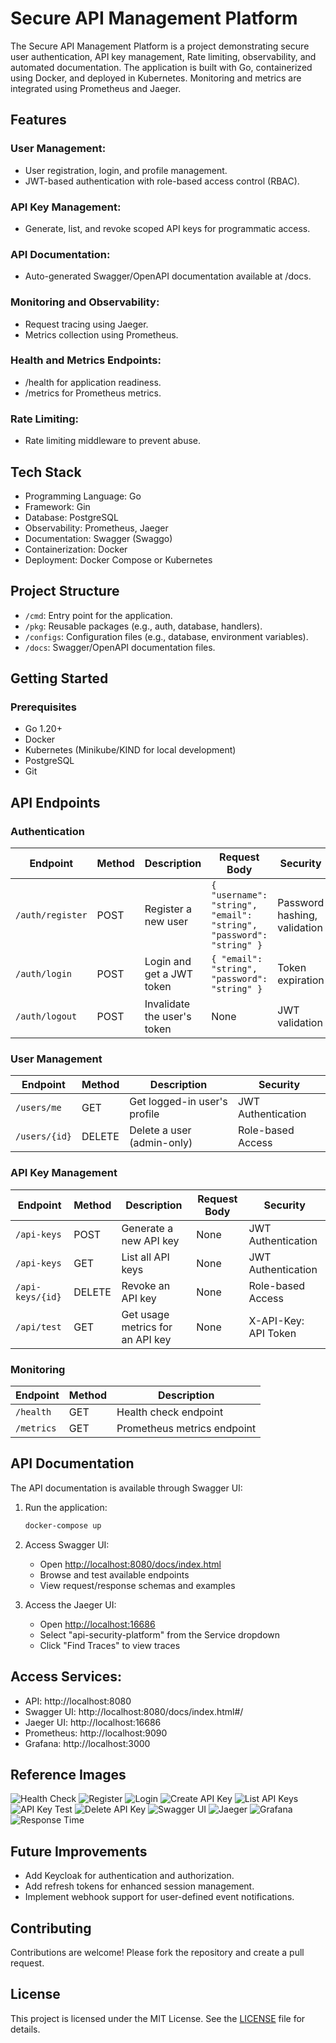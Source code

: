 # Secure API Management Platform

The Secure API Management Platform is a project demonstrating secure user authentication, API key management, Rate limiting, observability, and automated documentation. The application is built with Go, containerized using Docker, and deployed in Kubernetes. Monitoring and metrics are integrated using Prometheus and Jaeger.

## Features

### User Management:
- User registration, login, and profile management.
- JWT-based authentication with role-based access control (RBAC).

### API Key Management:
- Generate, list, and revoke scoped API keys for programmatic access.

### API Documentation:
- Auto-generated Swagger/OpenAPI documentation available at /docs.

### Monitoring and Observability:
- Request tracing using Jaeger.
- Metrics collection using Prometheus.

### Health and Metrics Endpoints:
- /health for application readiness.
- /metrics for Prometheus metrics.

### Rate Limiting:
- Rate limiting middleware to prevent abuse.

## Tech Stack

- Programming Language: Go
- Framework: Gin
- Database: PostgreSQL
- Observability: Prometheus, Jaeger
- Documentation: Swagger (Swaggo)
- Containerization: Docker
- Deployment: Docker Compose or Kubernetes

## Project Structure

- `/cmd`: Entry point for the application.
- `/pkg`: Reusable packages (e.g., auth, database, handlers).
- `/configs`: Configuration files (e.g., database, environment variables).
- `/docs`: Swagger/OpenAPI documentation files.

## Getting Started

### Prerequisites
- Go 1.20+
- Docker
- Kubernetes (Minikube/KIND for local development)
- PostgreSQL
- Git

## API Endpoints

### Authentication

| Endpoint | Method | Description | Request Body | Security |
|----------|---------|-------------|--------------|-----------|
| `/auth/register` | POST | Register a new user | `{ "username": "string", "email": "string", "password": "string" }` | Password hashing, validation |
| `/auth/login` | POST | Login and get a JWT token | `{ "email": "string", "password": "string" }` | Token expiration |
| `/auth/logout` | POST | Invalidate the user's token | None | JWT validation |

### User Management

| Endpoint | Method | Description | Security |
|----------|---------|-------------|-----------|
| `/users/me` | GET | Get logged-in user's profile | JWT Authentication |
| `/users/{id}` | DELETE | Delete a user (admin-only) | Role-based Access |

### API Key Management

| Endpoint | Method | Description | Request Body | Security |
|----------|---------|-------------|--------------|-----------|
| `/api-keys` | POST | Generate a new API key | None | JWT Authentication |
| `/api-keys` | GET | List all API keys | None | JWT Authentication |
| `/api-keys/{id}` | DELETE | Revoke an API key | None | Role-based Access |
| `/api/test` | GET | Get usage metrics for an API key | None | X-API-Key: API Token |

### Monitoring

| Endpoint | Method | Description |
|----------|---------|-------------|
| `/health` | GET | Health check endpoint |
| `/metrics` | GET | Prometheus metrics endpoint |


## API Documentation

The API documentation is available through Swagger UI:

1. Run the application:
   ```bash
   docker-compose up
   ```

2. Access Swagger UI:
   - Open [http://localhost:8080/docs/index.html](http://localhost:8080/docs/index.html)
   - Browse and test available endpoints
   - View request/response schemas and examples

3. Access the Jaeger UI:
   - Open [http://localhost:16686](http://localhost:16686)
   - Select "api-security-platform" from the Service dropdown
   - Click "Find Traces" to view traces


## Access Services:

- API: http://localhost:8080
- Swagger UI: http://localhost:8080/docs/index.html#/
- Jaeger UI: http://localhost:16686
- Prometheus: http://localhost:9090
- Grafana: http://localhost:3000


## Reference Images

<img src="./docs/images/01-health.png" alt="Health Check" />

<img src="./docs/images/02-register-user.png" alt="Register" />

<img src="./docs/images/03-login.png" alt="Login" />

<img src="./docs/images/06-create-api-key.png" alt="Create API Key" />

<img src="./docs/images/07-list-api-keys.png" alt="List API Keys" />

<img src="./docs/images/08-api-key-test.png" alt="API Key Test" />

<img src="./docs/images/09-delete-api-key.png" alt="Delete API Key" />

<img src="./docs/images/12-swagger.png" alt="Swagger UI" />

<img src="./docs/images/13-jaeger.png" alt="Jaeger" />

<img src="./docs/images/15-dashboard.png" alt="Grafana" />

<img src="./docs/images/16-response-time.png" alt="Response Time" />


## Future Improvements

- Add Keycloak for authentication and authorization.
- Add refresh tokens for enhanced session management.
- Implement webhook support for user-defined event notifications.

## Contributing

Contributions are welcome! Please fork the repository and create a pull request.

## License

This project is licensed under the MIT License. See the [LICENSE](LICENSE) file for details.
